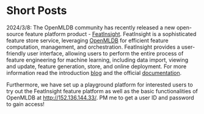 # Short Posts


2024/3/8:
The OpenMLDB community has recently released a new open-source feature platform product - [FeatInsight](https://github.com/4paradigm/FeatInsight). FeatInsight is a sophisticated feature store service, leveraging [OpenMLDB](https://github.com/4paradigm/OpenMLDB) for efficient feature computation, management, and orchestration. FeatInsight provides a user-friendly user interface, allowing users to perform the entire process of feature engineering for machine learning, including data import, viewing and update, feature generation, store, and online deployment. For more information read the introduction [blog](https://openmldb.medium.com/featinsight-leveraging-openmldb-for-highly-efficient-feature-management-and-orchestration-bc01b6f2907d) and the official [documentation](https://openmldb.ai/docs/en/main/app_ecosystem/feat_insight/index.html). 

Furthermore, we have set up a playground platform for interested users to try out the FeatInsight feature platform as well as the basic functionalities of OpenMLDB at http://152.136.144.33/. PM me to get a user ID and password to gain access! 
